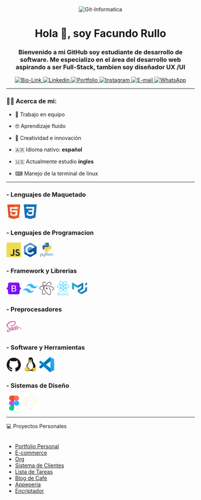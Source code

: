 <div id="header" align="center">
  <img
    src="https://media.giphy.com/media/btwPhnNxMZgBIA5gHj/giphy.gif"
    alt="Git-Informatica"
    width="200"
  />
  <h1 align="center">Hola 👋, soy Facundo Rullo</h1>
  <h3 align="center">
    Bienvenido a mi GitHub soy estudiante de desarrollo de software. Me especializo
    en el área del desarrollo web aspirando a ser Full-Stack, tambien soy diseñador UX /UI 
  </h3>
</div>
<div id="redes" align="center">
   <a href="https://facuur001.github.io/BioLink.github.io/">
    <img
      src="https://img.shields.io/badge/%F0%9F%91%89-Linkedin-violet"
      alt="Bio-Link"
    />
  </a>
  <a href="https://www.linkedin.com/in/facundo-rullo/">
    <img
      src="https://img.shields.io/badge/%F0%9F%91%89-Linkedin-blue"
      alt="Linkedin"
    />
  </a>
  <a href="https://facuur001.github.io/Portfolio.github.io/">
    <img
      src="https://img.shields.io/badge/%F0%9F%91%89-Portfolio-yellow"
      alt="Portfolio"
    />
  </a>
  <a href="https://www.instagram.com/facu.rullo12/?igshid=ZDdkNTZiNTM%3D">
    <img
      src="https://img.shields.io/badge/%F0%9F%91%89-Instagram-pink"
      alt="Instagram"
    />
  </a>
   <a href="https://mail.google.com/mail/u/0/?fs=1&tf=cm&source=mailto&to=facundorullo132@gmail.com">
    <img
      src="https://img.shields.io/badge/%F0%9F%91%89-E--mail-red"
      alt="E-mail"
    />
  </a>
  <a href="https://api.whatsapp.com/send/?phone=%2B5493515453894&text&type=phone_number&app_absent=0">
    <img
      src="https://img.shields.io/badge/%F0%9F%91%89-WhatsApp-green"
      alt="WhatsApp"
    />
  </a>
</div>

---

### 🙋‍♂️ Acerca de mi:

- 👥 Trabajo en equipo

- 🤓 Aprendizaje fluido

- 🧠 Creatividad e innovación

- 🇦🇷 Idioma nativo: **español**

- 🇺🇸 Actualmente estudio **ingles**

- ⌨ Manejo de la terminal de linux

---
<div id="herramientas" align="left">
    <div>
        <h3>- Lenguajes de Maquetado</h3>
        <img src="https://github.com/devicons/devicon/blob/master/icons/html5/html5-original.svg" alt="HTML" width="40px" height="40px">
        <img src="https://github.com/devicons/devicon/blob/master/icons/css3/css3-plain.svg" width="40px" height="40px">
    </div>
    <div>
        <h3>- Lenguajes de Programacion</h3>
        <img src="https://github.com/devicons/devicon/blob/master/icons/javascript/javascript-original.svg" alt="JavaScript" width="40px" height="40px">
        <img src="https://github.com/devicons/devicon/blob/master/icons/c/c-original.svg" alt="C" width="40px" height="40px">
        <img src="https://github.com/devicons/devicon/blob/master/icons/python/python-original-wordmark.svg" alt="Python" width="40px" height="40px">
    </div>
    <div>
        <h3>- Framework y Librerias</h3>
        <img src="https://github.com/devicons/devicon/blob/master/icons/bootstrap/bootstrap-original.svg" alt="BootStrap" width="40px" height="40px">
        <img src="https://github.com/devicons/devicon/blob/master/icons/tailwindcss/tailwindcss-original.svg" alt="Tailwinds" width="40px" height="40px">
        <img src="https://github.com/devicons/devicon/blob/master/icons/atom/atom-original.svg" alt="Axios" width="40px" height="40px">
        <img src="https://github.com/devicons/devicon/blob/master/icons/react/react-original-wordmark.svg" alt="React" width="40px" height="40px">
        <img src="https://github.com/devicons/devicon/blob/master/icons/materialui/materialui-original.svg" alt="React MUI" width="40px" height="40px">
    </div>
    <div>
        <h3>- Preprocesadores</h3>
        <img src="https://github.com/devicons/devicon/blob/master/icons/sass/sass-original.svg" alt="SASS" width="40px" height="40px">
    </div>
    <div>
        <h3>- Software y Herramientas</h3>
        <img src="https://github.com/devicons/devicon/blob/master/icons/github/github-original.svg" alt="GitHub" width="40px" height="40px">
        <img src="https://github.com/devicons/devicon/blob/master/icons/linux/linux-original.svg" alt="Linux" width="40px" height="40px">
        <img src="https://github.com/devicons/devicon/blob/master/icons/vscode/vscode-original.svg" alt="VSC" width="40px" height="40px">
    </div>
    <div>
        <h3>- Sistemas de Diseño</h3>
        <img src="https://github.com/devicons/devicon/blob/master/icons/figma/figma-original.svg" alt="Figma" width="40px" height="40px">
        <img src="https://github.com/devicons/devicon/blob/master/icons/sketch/sketch-line.svg" alt="Skecht" width="40px" height="40px">
    </div>
</div>
<hr/>
💻 Proyectos Personales 
<div><br></div>
<div>
  <ul>
    <li><a href="https://facuur001.github.io/Portfolio.github.io/">Portfolio Personal</a></li>
    <li><a href="https://e-commerce-github-bhm2ldihp-facuur001.vercel.app/">E-commerce</a></li>
    <li><a href="https://org-q2acqvk4m-facuur001.vercel.app/">Org</a></li>
    <li><a href="https://sistema-de-clientes-uzod-8n2cs81lv-facuur001.vercel.app/">Sistema de Clientes</a></li>
    <li><a href="https://app-tareas-7.netlify.app/">Lista de Tareas</a></li>
    <li><a href="https://blog-de-cafe-landing.netlify.app/">Blog de Cafe</a></li>
    <li><a href="https://facuur001.github.io/appeperia.github.io/">Appeperia</a></li>
    <li><a href="https://facuur001.github.io/EncriptadorJS.github.io/">Encriptador</a></li>
  <ul/>
</div>
